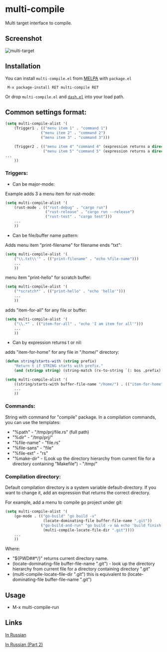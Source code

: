 # multi-compile
Multi target interface to compile.

## Screenshot

![multi-target](https://cloud.githubusercontent.com/assets/1151286/10209424/de607546-67e3-11e5-8cb0-f50d390e823b.png)

## Installation

You can install `multi-compile.el` from [MELPA](https://melpa.org/) with `package.el`

```
 M-x package-install RET multi-compile RET
```

Or drop `multi-compile.el` and [`dash.el`](https://github.com/magnars/dash.el) into your load path.

## Common settings format:
```lisp
(setq multi-compile-alist '(
    (Trigger1 . (("menu item 1" . "command 1")
                ("menu item 2" . "command 2")
                ("menu item 3" . "command 3")))

    (Trigger2 . (("menu item 4" "command 4" (expression returns a directory for the compilation))
                 ("menu item 5" "command 5" (expression returns a directory for the compilation))))
...
    ))
```

### Triggers:

- Can be major-mode:

Example adds 3 a menu item for rust-mode:
```lisp
(setq multi-compile-alist '(
    (rust-mode . (("rust-debug" . "cargo run")
                  ("rust-release" . "cargo run --release")
                  ("rust-test" . "cargo test")))
    ...
    ))
```

- Can be file/buffer name pattern:

Adds menu item "print-filename" for filename ends "txt":
```lisp
(setq multi-compile-alist '(
    ("\\.txt\\'" . (("print-filename" . "echo %file-name")))
    ...
    ))
```
menu item "print-hello" for scratch buffer:
```lisp
(setq multi-compile-alist '(
    ("*scratch*" . (("print-hello" . "echo 'hello'")))
    ...
    ))
```
adds "item-for-all" for any file or buffer:
```lisp
(setq multi-compile-alist '(
    ("\\.*" . (("item-for-all" . "echo 'I am item for all'")))
    ...
    ))
```

- Can by expression returns t or nil:

adds "item-for-home" for any file in "/home/" directory:
```lisp
(defun string/starts-with (string prefix)
    "Return t if STRING starts with prefix."
    (and (stringp string) (string-match (rx-to-string `(: bos ,prefix) t) string)))

(setq multi-compile-alist '(
    ((string/starts-with buffer-file-name "/home/") . (("item-for-home" . "echo %file-name")))
    ...
    ))
```
### Commands:
String with command for "compile" package.
In a compilation commands, you can use the templates:

- "%path" - "/tmp/prj/file.rs" (full path)
- "%dir" - "/tmp/prj/"
- "%file-name" - "file.rs"
- "%file-sans" - "file"
- "%file-ext" - "rs"
- "%make-dir" - (Look up the directory hierarchy from current file for a directory containing "Makefile") - "/tmp/"

### Compilation directory:
Default compilation directory is a system variable default-directory.
If you want to change it, add an expression that returns the correct directory.

For example, add a menu to compile go project under git:
```lisp
(setq multi-compile-alist '(
    (go-mode . (("go-build" "go build -v"
                 (locate-dominating-file buffer-file-name ".git"))
                ("go-build-and-run" "go build -v && echo 'build finish' && eval ./${PWD##*/}"
                 (multi-compile-locate-file-dir ".git"))))
    ...
    ))
```
Where:

  - "${PWD##*/}" returns current directory name.
  - (locate-dominating-file buffer-file-name ".git") - look up the directory hierarchy from current file for a directory containing directory ".git"
  - (multi-compile-locate-file-dir ".git") this is equivalent to (locate-dominating-file buffer-file-name ".git")

## Usage

- M-x multi-compile-run

## Links

[In Russian](http://reangdblog.blogspot.com/2015/10/emacs-multi-compile.html)

[In Russian (Part 2)](http://reangdblog.blogspot.com/2016/02/emacs-multi-compile.html)
